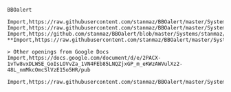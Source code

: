     BBOalert

    Import,https://raw.githubusercontent.com/stanmaz/BBOalert/master/Systems/stanmaz/opening_1C.md
    Import,https://raw.githubusercontent.com/stanmaz/BBOalert/master/Systems/stanmaz/opening_1D.md
    Import,https://github.com/stanmaz/BBOalert/blob/master/Systems/stanmaz/opening_1NT.md
    **Import,https://raw.githubusercontent.com/stanmaz/BBOalert/master/Systems/stanmaz/other_openings.md
    
    > Other openings from Google Docs
    Import,https://docs.google.com/document/d/e/2PACX-1vTw8vxDLWSE_GoIsLOVvZa_1VN4FEb85LNQZjxGP_m_eKWzAWVulXz2-48L_nmMkcOmcSlVzE15o5HR/pub
    
    Import,https://raw.githubusercontent.com/stanmaz/BBOalert/master/Systems/stanmaz/overcalls.md
